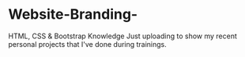 # Website-Branding-
HTML, CSS &amp; Bootstrap Knowledge
Just uploading to show my recent personal projects that I've done during trainings.
